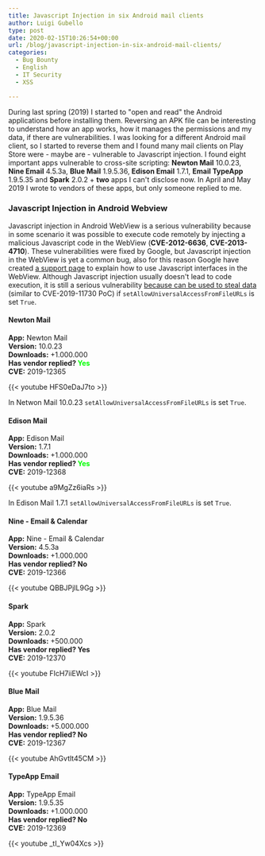 ```yaml
---
title: Javascript Injection in six Android mail clients
author: Luigi Gubello
type: post
date: 2020-02-15T10:26:54+00:00
url: /blog/javascript-injection-in-six-android-mail-clients/
categories:
  - Bug Bounty
  - English
  - IT Security
  - XSS

---
```

During last spring (2019) I started to "open and read" the Android applications before installing them. Reversing an APK file can be interesting to understand how an app works, how it manages the permissions and my data, if there are vulnerabilities. I was looking for a different Android mail client, so I started to reverse them and I found many mail clients on Play Store were - maybe are - vulnerable to Javascript injection. I found eight important apps vulnerable to cross-site scripting: **Newton Mail** 10.0.23, **Nine Email** 4.5.3a, **Blue Mail** 1.9.5.36, **Edison Email** 1.7.1, **Email TypeApp** 1.9.5.35 and **Spark** 2.0.2 + **two** apps I can't disclose now. In April and May 2019 I wrote to vendors of these apps, but only someone replied to me.

### Javascript Injection in Android Webview

Javascript injection in Android WebView is a serious vulnerability because in some scenario it was possible to execute code remotely by injecting a malicious Javascript code in the WebView (**CVE-2012-6636**, **CVE-2013-4710**). These vulnerabilities were fixed by Google, but Javascript injection in the WebView is yet a common bug, also for this reason Google have created [a support page][1] to explain how to use Javascript interfaces in the WebView. Although Javascript injection usually doesn't lead to code execution, it is still a serious vulnerability [because can be used to steal data][2] (similar to CVE-2019-11730 PoC) if `setAllowUniversalAccessFromFileURLs` is set `True`.

#### Newton Mail

**App:** Newton Mail  
**Version:** 10.0.23  
**Downloads:** +1.000.000  
**Has vendor replied? <span style="color: #00ff00;">Yes</span>**  
**CVE:** 2019-12365

{{< youtube HFS0eDaJ7to >}}
&nbsp;
  
In Netwon Mail 10.0.23 `setAllowUniversalAccessFromFileURLs` is set `True`.

#### Edison Mail

**App:** Edison Mail  
**Version:** 1.7.1  
**Downloads:** +1.000.000  
**Has vendor replied? <span style="color: #00ff00;">Yes</span>**  
**CVE:** 2019-12368

{{< youtube a9MgZz6iaRs >}}
&nbsp;
  
In Edison Mail 1.7.1 `setAllowUniversalAccessFromFileURLs` is set `True`.

#### Nine - Email & Calendar

**App:** Nine - Email & Calendar  
**Version:** 4.5.3a  
**Downloads:** +1.000.000  
**Has vendor replied? No**  
**CVE:** 2019-12366

{{< youtube QBBJPjIL9Gg >}}
&nbsp;

#### Spark

**App:** Spark  
**Version:** 2.0.2  
**Downloads:** +500.000  
**Has vendor replied? Yes**  
**CVE:** 2019-12370

{{< youtube FIcH7iiEWcI >}}
&nbsp;

#### Blue Mail

**App:** Blue Mail  
**Version:** 1.9.5.36  
**Downloads:** +5.000.000  
**Has vendor replied? No**  
**CVE:** 2019-12367

{{< youtube AhGvtlt45CM >}}
&nbsp;

#### TypeApp Email

**App:** TypeApp Email  
**Version:** 1.9.5.35  
**Downloads:** +1.000.000  
**Has vendor replied? No**  
**CVE:** 2019-12369

{{< youtube _tI_Yw04Xcs >}}
&nbsp;

 [1]: https://support.google.com/faqs/answer/9095419?hl=en-GB
 [2]: https://labs.integrity.pt/articles/review-android-webviews-fileaccess-attack-vectors/index.html